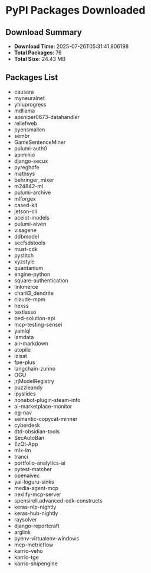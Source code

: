 # PyPI Packages Downloaded

## Download Summary
- **Download Time**: 2025-07-26T05:31:41.806198
- **Total Packages**: 76
- **Total Size**: 24.43 MB

## Packages List
- causara
- myneuralnet
- yhluprogress
- mdllama
- apsniper0673-datahandler
- reliefweb
- pyensmallen
- sembr
- GameSentenceMiner
- pulumi-auth0
- apiminio
- django-secux
- pyreghdfe
- mathsys
- behringer_mixer
- m24842-ml
- pulumi-archive
- mlforgex
- cased-kit
- jetson-cli
- aceiot-models
- pulumi-aiven
- visagene
- ddbmodel
- secfsdstools
- must-cdk
- pystitch
- xyzstyle
- quantanium
- engine-python
- square-authentication
- linkmerce
- charli3_dendrite
- claude-mpm
- hexss
- textlasso
- bed-solution-api
- mcp-testing-sensei
- yamlql
- iamdata
- air-markdown
- atopile
- izisat
- fpe-plus
- langchain-zunno
- OGU
- jrjModelRegistry
- puzzleandy
- ipyslides
- nonebot-plugin-steam-info
- ai-marketplace-monitor
- og-nav
- semantic-copycat-minner
- cyberdesk
- dtd-obsidian-tools
- SecAutoBan
- EzQt-App
- mlx-lm
- tranci
- portfolio-analytics-ai
- pytest-matcher
- openaivec
- yai-loguru-sinks
- media-agent-mcp
- nexlify-mcp-server
- spensireli.advanced-cdk-constructs
- keras-nlp-nightly
- keras-hub-nightly
- raysolver
- django-reportcraft
- arglink
- pyenv-virtualenv-windows
- mcp-metricflow
- karrio-veho
- karrio-tge
- karrio-shipengine
